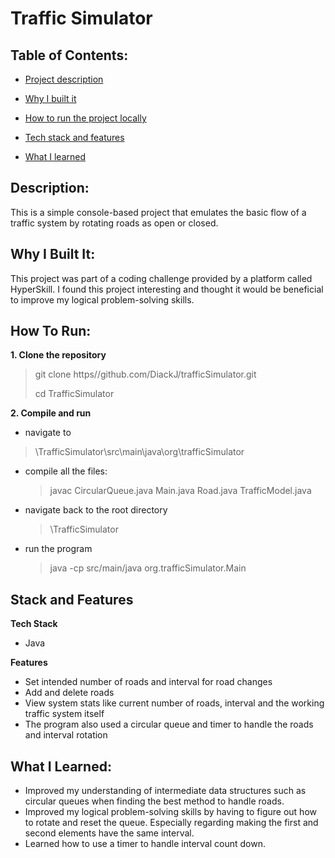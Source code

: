 # Traffic Simulator

## Table of Contents:

- [Project description](#description)

- [Why I built it](#why-i-built-it)

- [How to run the project locally](#how-to-run)

- [Tech stack and features](#stack-and-features)

- [What I learned](#what-i-learned)

## Description:

This is a simple console-based project that emulates the basic flow of a traffic system by rotating roads as open or closed.

## Why I Built It:

This project was part of a coding challenge provided by a platform called HyperSkill. I found this project interesting and 
thought it would be beneficial to improve my logical problem-solving skills.

## How To Run:

**1. Clone the repository**
>git clone https//github.com/DiackJ/trafficSimulator.git
> 
> cd TrafficSimulator

**2. Compile and run**

- navigate to 
>\TrafficSimulator\src\main\java\org\trafficSimulator
- compile all the files: 
  > javac CircularQueue.java Main.java Road.java TrafficModel.java
- navigate back to the root directory  
  >\TrafficSimulator
- run the program 
  > java -cp src/main/java org.trafficSimulator.Main
  
## Stack and Features

**Tech Stack**
- Java

**Features**
- Set intended number of roads and interval for road changes
- Add and delete roads 
- View system stats like current number of roads, interval and the working traffic system itself
- The program also used a circular queue and timer to handle the roads and interval rotation

## What I Learned:
- Improved my understanding of intermediate data structures such as circular queues when finding the best method to handle 
  roads.
- Improved my logical problem-solving skills by having to figure out how to rotate and reset the queue. Especially regarding
  making the first and second elements have the same interval.
- Learned how to use a timer to handle interval count down.